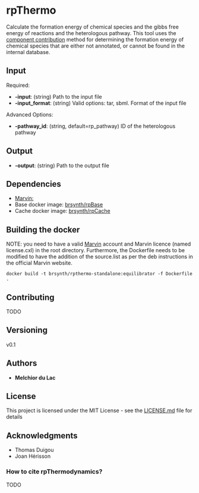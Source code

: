 # rpThermo

Calculate the formation energy of chemical species and the gibbs free energy of reactions and the heterologous pathway. This tool uses the [component contribution](https://gitlab.com/elad.noor/component-contribution) method for determining the formation energy of chemical species that are either not annotated, or cannot be found in the internal database.  

## Input

Required:
* **-input**: (string) Path to the input file
* **-input_format**: (string) Valid options: tar, sbml. Format of the input file

Advanced Options:
* **-pathway_id**: (string, default=rp_pathway) ID of the heterologous pathway

## Output

* **-output**: (string) Path to the output file 

## Dependencies

* [Marvin:](https://chemaxon.com/products/marvin)
* Base docker image: [brsynth/rpBase](https://hub.docker.com/r/brsynth/rpbase)
* Cache docker image: [brsynth/rpCache](https://hub.docker.com/r/brsynth/rpcache)

## Building the docker

NOTE: you need to have a valid [Marvin](https://chemaxon.com/products/marvin/download) account and Marvin licence (named license.cxl) in the root directory. Furthermore, the Dockerfile needs to be modified to have the addition of the source.list as per the deb instructions in the official Marvin website.

```
docker build -t brsynth/rpthermo-standalone:equilibrator -f Dockerfile .
```

## Contributing

TODO

## Versioning

v0.1

## Authors

* **Melchior du Lac** 

## License

This project is licensed under the MIT License - see the [LICENSE.md](LICENSE.md) file for details

## Acknowledgments

* Thomas Duigou
* Joan Hérisson

### How to cite rpThermodynamics?

TODO
